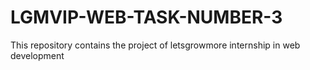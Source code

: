 # LGMVIP-WEB-TASK-NUMBER-3
This repository contains the project of letsgrowmore internship in web development
